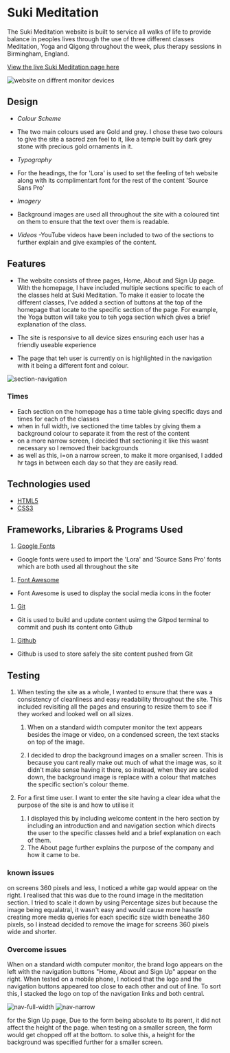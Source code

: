 # Suki Meditation

The Suki Meditation website is built to service all walks of life to provide balance in peoples lives through the use of three different classes Meditation, Yoga and Qigong throughout the week, plus therapy sessions in Birmingham, England.

[View the live Suki Meditation page here](https://jeromepg.github.io/suki-meditation)

![website on diffrent monitor devices](https://user-images.githubusercontent.com/88581233/135259372-4de0eee9-4908-48cd-b322-7a267698ca15.jpg)


## Design

- _Colour Scheme_
- The two main colours used are Gold and grey. I chose these two colours to give the site a sacred zen feel to it, like a temple built by dark grey stone with precious gold ornaments in it. 

- _Typography_
- For the headings, the for 'Lora' is used to set the feeling of teh website along with its complimentart font for the rest of the content 'Source Sans Pro'

- _Imagery_
- Background images are used all throughout the site with a coloured tint on them to ensure that the text over them is readable.

- _Videos_
-YouTube videos have been included to two of the sections to further explain and give examples of the content.

## Features

- The website consists of three pages, Home, About and Sign Up page. With the homepage, I have included multiple sections specific to each of the classes held at Suki Meditation. To make it easier to locate the different classes, I've added a section of buttons at the top of the homepage that locate to the specific section of the page. For example, the Yoga button will take you to teh yoga section which gives a brief explanation of the class.

- The site is responsive to all device sizes ensuring each user has a friendly useable experience

- The page that teh user is currently on is highlighted in the navigation with it being a different font and colour.

![section-navigation](https://user-images.githubusercontent.com/88581233/135284917-07046d9f-cf79-4fbf-ab0c-9cf625abc470.PNG)

### Times

- Each section on the homepage has a time table giving specific days and times for each of the classes
- when in full width, ive sectioned the time tables by giving them a background colour to separate it from the rest of the content
- on a more narrow screen, I decided that sectioning it like this wasnt necessary so I removed their backgrounds
- as well as this, i=on a narrow screen, to make it more organised, I added hr tags in between each day so that they are easily read.

## Technologies used

- [HTML5](https://en.wikipedia.org/wiki/HTML5)
- [CSS3](https://en.wikipedia.org/wiki/CSS)

## Frameworks, Libraries & Programs Used

1. [Google Fonts](https://fonts.google.com/)
- Google fonts were used to import the 'Lora' and 'Source Sans Pro' fonts which are both used all throughout the site

1. [Font Awesome](https://fontawesome.com/)
- Font Awesome is used to display the social media icons in the footer

1. [Git](https://git-scm.com/)
- Git is used to build and update content usimg the Gitpod terminal to commit and push its content onto Github

1. [Github](https://github.com/)
- Github is used to store safely the site content pushed from Git


## Testing

1. When testing the site as a whole, I wanted to ensure that there was a consistency of cleanliness and easy readability throughout the site. This included revisiting all the pages and ensuring to resize them to see if they worked and looked well on all sizes.

	1. When on a standard width computer monitor the text appears besides the image or video, on a condensed screen, the text stacks on top of the image.

	2. I decided to drop the background images on a smaller screen. This is because you cant really make out much of what the image was, so it didn't make sense having it there, so instead, when they are scaled down, the background image is replace with a colour that matches the specific section's colour theme.

2. For a first time user. I want to enter the site having a clear idea what the purpose of the site is and how to utilise it
	1. I displayed this by including welcome content in the hero section by including an introduction and and navigation section which directs the user to the specific classes held and a brief explanation on each of them.
	2. The About page further explains the purpose of the company and how it came to be.

### known issues

on screens 360 pixels and less, I noticed a white gap would appear on the right. I realised that this was due to the round image in the meditation section. I tried to scale it down by using Percentage sizes but because the image being equalatral, it wasn't easy and would cause more hasstle creating more media queries for each specific size width beneathe 360 pixels, so I instead decided to remove the image for screens 360 pixels wide and shorter.

### Overcome issues

When on a standard width computer monitor, the brand logo appears on the left with the navigation buttons "Home, About and Sign Up" appear on the right. When tested on a mobile phone, I noticed that the logo and the navigation buttons appeared too close to each other and out of line. To sort this, I stacked the logo on top of the navigation links and both central.

![nav-full-width](https://user-images.githubusercontent.com/88581233/135328269-c3f94b1a-c85a-43fb-b178-68ddef77ee85.PNG)
![nav-narrow](https://user-images.githubusercontent.com/88581233/135328319-b0dbd1b1-f2c7-4a09-9f61-0c0d4da5bf7f.PNG)

for the Sign Up page, Due to the form being absolute to its parent, it did not affect the height of the page. when testing on a smaller screen, the form would get chopped off at the bottom. to solve this, a height for the background was specified further for a smaller screen.